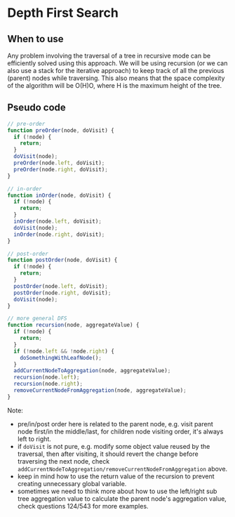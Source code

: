 # Depth First Search

## When to use

Any problem involving the traversal of a tree in recursive mode can be efficiently solved using this approach. We will be using recursion (or we can also use a stack for the iterative approach) to keep track of all the previous (parent) nodes while traversing. This also means that the space complexity of the algorithm will be O(H)O, where H is the maximum height of the tree.

## Pseudo code

```javascript
// pre-order
function preOrder(node, doVisit) {
  if (!node) {
    return;
  }
  doVisit(node);
  preOrder(node.left, doVisit);
  preOrder(node.right, doVisit);
}

// in-order
function inOrder(node, doVisit) {
  if (!node) {
    return;
  }
  inOrder(node.left, doVisit);
  doVisit(node);
  inOrder(node.right, doVisit);
}

// post-order
function postOrder(node, doVisit) {
  if (!node) {
    return;
  }
  postOrder(node.left, doVisit);
  postOrder(node.right, doVisit);
  doVisit(node);
}

// more general DFS
function recursion(node, aggregateValue) {
  if (!node) {
    return;
  }
  if (!node.left && !node.right) {
    doSomethingWithLeafNode();
  }
  addCurrentNodeToAggregation(node, aggregateValue);
  recursion(node.left);
  recursion(node.right);
  removeCurrentNodeFromAggregation(node, aggregateValue);
}
```

Note:

- pre/in/post order here is related to the parent node, e.g. visit parent node first/in the middle/last, for children node visiting order, it's always left to right.
- if `doVisit` is not pure, e.g. modify some object value reused by the traversal, then after visiting, it should revert the change before traversing the next node, check `addCurrentNodeToAggregation/removeCurrentNodeFromAggregation` above.
- keep in mind how to use the return value of the recursion to prevent creating unnecessary global variable.
- sometimes we need to think more about how to use the left/right sub tree aggregation value to calculate the parent node's aggregation value, check questions 124/543 for more examples.

